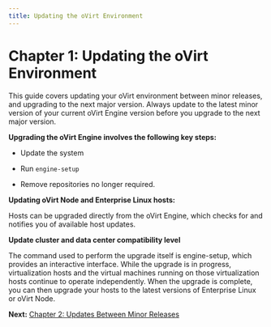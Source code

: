 ```yaml
---
title: Updating the oVirt Environment
---
```


# Chapter 1: Updating the oVirt Environment

This guide covers updating your oVirt environment between minor releases, and upgrading to the next major version. Always update to the latest minor version of your current oVirt Engine version before you upgrade to the next major version.

**Upgrading the oVirt Engine involves the following key steps:**

* Update the system

* Run `engine-setup`

* Remove repositories no longer required.

**Updating oVirt Node and Enterprise Linux hosts:**

Hosts can be upgraded directly from the oVirt Engine, which checks for and notifies you of available host updates.

**Update cluster and data center compatibility level**

The command used to perform the upgrade itself is engine-setup, which provides an interactive interface. While the upgrade is in progress, virtualization hosts and the virtual machines running on those virtualization hosts continue to operate independently. When the upgrade is complete, you can then upgrade your hosts to the latest versions of Enterprise Linux or oVirt Node.

**Next:** [Chapter 2: Updates Between Minor Releases](../chap-Updates_between_Minor_Releases)
